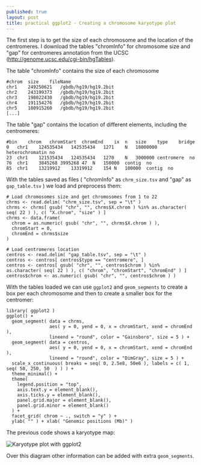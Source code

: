 ```yaml
---
published: true
layout: post
title: practical ggplot2 - Creating a chromosome karyotype plot
---
```


The first step is to get the size of each chromosome and the location of the centromeres. I download the tables "chromInfo" for chromosome size and "gap" for centromeres annotation from the UCSC (http://genome.ucsc.edu/cgi-bin/hgTables).

The table "chromInfo" contains the size of each chromosome

	#chrom	size	fileName
	chr1	249250621	/gbdb/hg19/hg19.2bit
	chr2	243199373	/gbdb/hg19/hg19.2bit
	chr3	198022430	/gbdb/hg19/hg19.2bit
	chr4	191154276	/gbdb/hg19/hg19.2bit
	chr5	180915260	/gbdb/hg19/hg19.2bit
	[...]

The table "gap" contains the location of different elements, including the centromeres:

	#bin	chrom	chromStart	chromEnd	ix	n	size	type	bridge
	0	chr1	124535434	142535434	1271	N	18000000	heterochromatin	no
	23	chr1	121535434	124535434	1270	N	3000000	centromere	no
	76	chr1	3845268	3995268	47	N	150000	contig	no
	85	chr1	13219912	13319912	154	N	100000	contig	no

With the tables saved as files ( "chromInfo" as `chrm_size.tsv` and "gap" as `gap_table.tsv` ) we load and preprocess them:

	# Load chromosomes size and get chromosomes from 1 to 22
	chrms <- read.delim( "chrm_size.tsv", sep = "\t" )
	chrms <- chrms[ gsub( "chr", "", chrms$X.chrom ) %in% as.character( seq( 22 ) ), c( "X.chrom", "size" ) ]
	chrms <- data.frame(
	  chrom = as.numeric( gsub( "chr", "", chrms$X.chrom ) ),
	  chromStart = 0,
	  chromEnd = chrms$size
	)

	# Load centromeres location
	centros <- read.delim( "gap_table.tsv", sep = "\t" )
	centros <- centros[ centros$type == "centromere", ]
	centros <- centros[ gsub( "chr", "", centros$chrom ) %in% as.character( seq( 22 ) ), c( "chrom", "chromStart", "chromEnd" ) ]
	centros$chrom <- as.numeric( gsub( "chr", "", centros$chrom ) )

With the tables loaded we can use `ggplot2` and `geom_segments` to create a box per each chromosome and then to create a smaller box for the centromer:

	library( ggplot2 )
	ggplot() +
	  geom_segment( data = chrms,
	                aes( y = 0, yend = 0, x = chromStart, xend = chromEnd ),
	                lineend = "round", color = "Gainsboro", size = 5 ) +
	  geom_segment( data = centros, 
	                aes( y = 0, yend = 0, x = chromStart, xend = chromEnd ),
	                lineend = "round", color = "DimGray", size = 5 ) +
	  scale_x_continuous( breaks = seq( 0, 2.5e8, 50e6 ), labels = c( 1, seq( 50, 250, 50  ) ) ) +
	  theme_minimal() +
	  theme(
	    legend.position = "top",
	    axis.text.y = element_blank(),
	    axis.ticks.y = element_blank(),
	    panel.grid.major = element_blank(), 
	    panel.grid.minor = element_blank()
	  ) + 
	  facet_grid( chrom ~ ., switch = "y" ) +
	  ylab( "" ) + xlab( "Genomic positions (Mb)" )

The previous code shows a karyotype map:

![Karyotype plot with ggplot2](img/ggplot2_karyotype.png)

Over this diagram other information can be added with extra `geom_segments`.
